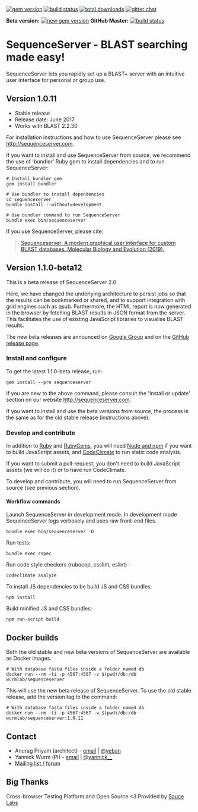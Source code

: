 [![gem version](https://img.shields.io/badge/version-1.0.x%20(old%20stable)-green.svg)](http://rubygems.org/gems/sequenceserver)
[![build status](https://secure.travis-ci.org/wurmlab/sequenceserver.png?branch=1.0.x)](https://travis-ci.org/wurmlab/sequenceserver)
[![total downloads](http://ruby-gem-downloads-badge.herokuapp.com/sequenceserver?type=total&color=brightgreen)](http://rubygems.org/gems/sequenceserver)
[![gitter chat](https://badges.gitter.im/gitterHQ/gitter.png)](https://gitter.im/wurmlab/sequenceserver)

**Beta version:** 
[![new gem version](https://img.shields.io/badge/version-2.0%20(beta)-yellowgreen.svg)](http://rubygems.org/gems/sequenceserver) **GitHub Master:** [![build status](https://secure.travis-ci.org/wurmlab/sequenceserver.png)](https://travis-ci.org/wurmlab/sequenceserver)




<!--[![code climate](https://codeclimate.com/github/wurmlab/sequenceserver/badges/gpa.svg)](https://codeclimate.com/github/wurmlab/sequenceserver)-->
<!--[![coverage](https://codeclimate.com/github/wurmlab/sequenceserver/badges/coverage.svg)](https://codeclimate.com/github/wurmlab/sequenceserver)-->
<!--[![browser matrix](https://saucelabs.com/browser-matrix/yeban.svg)](https://saucelabs.com/u/yeban)-->

# SequenceServer - BLAST searching made easy!

SequenceServer lets you rapidly set up a BLAST+ server with an intuitive user interface for personal or group use.

## Version 1.0.11

- Stable release
- Release date: June 2017
- Works with BLAST 2.2.30

For installation instructions and how to use SequenceServer please see
http://sequenceserver.com.

If you want to install and use SequenceServer from source, we recommend the
use of 'bundler' Ruby gem to install dependencies and to run SequenceServer:

    # Install bundler gem
    gem install bundler

    # Use bundler to install dependencies
    cd sequenceserver
    bundle install --without=development

    # Use bundler command to run SequenceServer
    bundle exec bin/sequenceserver

If you use SequenceServer, please cite:

> [Sequenceserver: A modern graphical user interface for custom BLAST
  databases. Molecular Biology and Evolution
  (2019).](https://doi.org/10.1093/molbev/msz185)

## Version 1.1.0-beta12

This is a beta release of SequenceServer 2.0

Here, we have changed the underlying architecture to persist jobs so that
the results can be bookmarked or shared, and to support integration with
grid engines such as qsub. Furthermore, the HTML report is now generated
in the browser by fetching BLAST results in JSON format from the server.
This facilitates the use of existing JavaScript libraries to visualise
BLAST results.

The new beta releases are announced on [Google Group](https://groups.google.com/forum/#!forum/sequenceserver) and on the [GitHub release page](https://github.com/wurmlab/sequenceserver/releases).

### Install and configure

To get the latest 1.1.0-beta release, run:

    gem install --pre sequenceserver

If you are new to the above command, please consult the 'Install or update'
section on our website http://sequenceserver.com.

If you want to install and use the beta versions from source, the process is
the same as for the old stable release (instructions above).

### Develop and contribute

In addition to [Ruby](https://www.ruby-lang.org/en/) and [RubyGems](https://rubygems.org/), you will need [Node and npm](https://nodejs.org/) if you want to build JavaScript assets, and [CodeClimate](https://codeclimate.com/) to run static code analysis.

If you want to submit a pull-request, you don't need to build JavaScript assets
(we will do it) or to have run CodeClimate.

To develop and contribute, you will need to run SequenceServer from source (see
previous section).

#### Workflow commands

Launch SequenceServer in development mode. In development mode SequenceServer
logs verbosely and uses raw front-end files.

    bundle exec bin/sequenceserver -D

Run tests:

    bundle exec rspec

Run code style checkers (rubocop, csslint, eslint) -

    codeclimate analyze

To install JS dependencies to be build JS and CSS bundles:

    npm install

Build minified JS and CSS bundles:

    npm run-script build

## Docker builds

Both the old stable and new beta versions of SequenceServer are available as
Docker images.

```
# With database fasta files inside a folder named db
docker run --rm -ti -p 4567:4567 -v $(pwd)/db:/db wurmlab/sequenceserver
```

This will use the new beta release of SequenceServer. To use the old stable
release, add the version tag to the command:

```
# With database fasta files inside a folder named db
docker run --rm -ti -p 4567:4567 -v $(pwd)/db:/db wurmlab/sequenceserver:1.0.11
```

## Contact

* Anurag Priyam (architect) - [email](mailto:anurag08priyam@gmail.com) | [@yeban](//twitter.com/yeban)
* Yannick Wurm  (PI) - [email](mailto:yannickwurm@gmail.com) | [@yannick\_\_](//twitter.com/yannick__)
* [Mailing list / forum](https://groups.google.com/forum/#!forum/sequenceserver)

## Big Thanks

Cross-browser Testing Platform and Open Source <3 Provided by [Sauce Labs](https://saucelabs.com)
